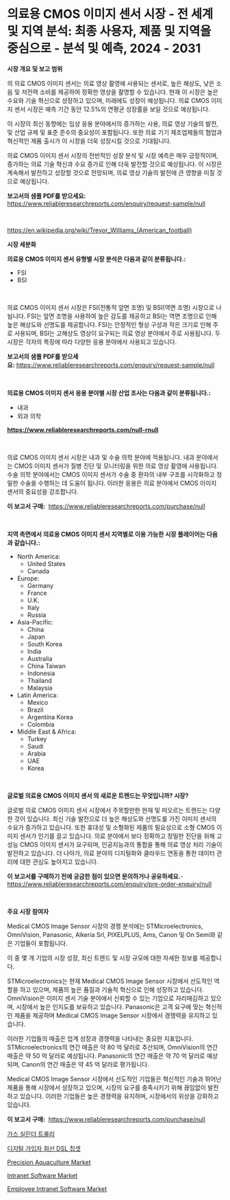 <p><h1>의료용 CMOS 이미지 센서 시장 - 전 세계 및 지역 분석: 최종 사용자, 제품 및 지역을 중심으로 - 분석 및 예측, 2024 - 2031</h1></p><p><strong>시장 개요 및 보고 범위</strong></p>
<p><p>의 의료 CMOS 이미지 센서는 의료 영상 촬영에 사용되는 센서로, 높은 해상도, 낮은 소음 및 저전력 소비를 제공하여 정확한 영상을 촬영할 수 있습니다. 현재 이 시장은 높은 수요와 기술 혁신으로 성장하고 있으며, 미래에도 성장이 예상됩니다. 의료 CMOS 이미지 센서 시장은 예측 기간 동안 12.5%의 연평균 성장률을 보일 것으로 예상됩니다.</p><p>이 시장의 최신 동향에는 임상 응용 분야에서의 증가하는 사용, 의료 영상 기술의 발전, 및 산업 규제 및 표준 준수의 중요성이 포함됩니다. 또한 의료 기기 제조업체들의 협업과 혁신적인 제품 출시가 이 시장을 더욱 성장시킬 것으로 기대됩니다.</p><p>의료 CMOS 이미지 센서 시장의 전반적인 성장 분석 및 시장 예측은 매우 긍정적이며, 증가하는 의료 기술 혁신과 수요 증가로 인해 더욱 발전할 것으로 예상됩니다. 이 시장은 계속해서 발전하고 성장할 것으로 전망되며, 의료 영상 기술의 발전에 큰 영향을 미칠 것으로 예상됩니다.</p></p>
<p><strong>보고서의 샘플 PDF를 받으세요:</strong> <a href="https://www.reliableresearchreports.com/enquiry/request-sample/null">https://www.reliableresearchreports.com/enquiry/request-sample/null</a></p>
<p>&nbsp;</p>
<p><a href="https://en.wikipedia.org/wiki/Trevor_Williams_(American_football)">https://en.wikipedia.org/wiki/Trevor_Williams_(American_football)</a></p>
<p><strong>시장 세분화</strong></p>
<p><strong>의료용 CMOS 이미지 센서 유형별 시장 분석은 다음과 같이 분류됩니다.:</strong></p>
<p><ul><li>FSI</li><li>BSI</li></ul></p>
<p>&nbsp;</p>
<p><p>의료 CMOS 이미지 센서 시장은 FSI(전통적 앞면 조명) 및 BSI(역면 조명) 시장으로 나뉩니다. FSI는 앞면 조명을 사용하여 높은 감도를 제공하고 BSI는 역면 조명으로 인해 높은 해상도와 선명도를 제공합니다. FSI는 안정적인 형상 구성과 작은 크기로 인해 주로 사용되며, BSI는 고해상도 영상이 요구되는 의료 영상 분야에서 주로 사용됩니다. 두 시장은 각자의 특징에 따라 다양한 응용 분야에서 사용되고 있습니다.</p></p>
<p><strong>보고서의 샘플 PDF를 받으세요:</strong>&nbsp;<a href="https://www.reliableresearchreports.com/enquiry/request-sample/null">https://www.reliableresearchreports.com/enquiry/request-sample/null</a></p>
<p>&nbsp;</p>
<p><strong> 의료용 CMOS 이미지 센서 응용 분야별 시장 산업 조사는 다음과 같이 분류됩니다.:</strong></p>
<p><ul><li>내과</li><li>외과 의학</li></ul></p>
<p><strong><a href="https://www.reliableresearchreports.com/null-rnull">https://www.reliableresearchreports.com/null-rnull</a></strong></p>
<p>&nbsp;</p>
<p><p>의료 CMOS 이미지 센서 시장은 내과 및 수술 의학 분야에 적용됩니다. 내과 분야에서는 CMOS 이미지 센서가 질병 진단 및 모니터링을 위한 의료 영상 촬영에 사용됩니다. 수술 의학 분야에서는 CMOS 이미지 센서가 수술 중 환자의 내부 구조를 시각화하고 정밀한 수술을 수행하는 데 도움이 됩니다. 이러한 응용은 의료 분야에서 CMOS 이미지 센서의 중요성을 강조합니다.</p></p>
<p><strong>이 보고서 구매:</strong>&nbsp; <a href="https://www.reliableresearchreports.com/purchase/null">https://www.reliableresearchreports.com/purchase/null</a></p>
<p>&nbsp;</p>
<p><strong>지역 측면에서 의료용 CMOS 이미지 센서 지역별로 이용 가능한 시장 플레이어는 다음과 같습니다.:</strong></p>
<p><ul>
    <li>
        North America:
        <ul>
            <li>United States</li>
            <li>Canada</li>
        </ul>
    </li>
    <li>
        Europe:
        <ul>
            <li>Germany</li>
            <li>France</li>
            <li>U.K.</li>
            <li>Italy</li>
            <li>Russia</li>
        </ul>
    </li>
    <li>
        Asia-Pacific:
        <ul>
            <li>China</li>
            <li>Japan</li>
            <li>South Korea</li>
            <li>India</li>
            <li>Australia</li>
            <li>China Taiwan</li>
            <li>Indonesia</li>
            <li>Thailand</li>
            <li>Malaysia</li>
        </ul>
    </li>
    <li>
        Latin America:
        <ul>
            <li>Mexico</li>
            <li>Brazil</li>
            <li>Argentina Korea</li>
            <li>Colombia</li>
        </ul>
    </li>
    <li>
        Middle East & Africa:
        <ul>
            <li>Turkey</li>
            <li>Saudi</li>
            <li>Arabia</li>
            <li>UAE</li>
            <li>Korea</li>
        </ul>
    </li>
    </ul></p>
<p>&nbsp;</p>
<p><strong>글로벌 의료용 CMOS 이미지 센서 의 새로운 트렌드는 무엇입니까? 시장?</strong></p>
<p><p>글로벌 의료 CMOS 이미지 센서 시장에서 주목할만한 현재 및 떠오르는 트렌드는 다양한 것이 있습니다. 최신 기술 발전으로 더 높은 해상도와 선명도를 가진 이미지 센서의 수요가 증가하고 있습니다. 또한 휴대성 및 소형화된 제품의 필요성으로 소형 CMOS 이미지 센서가 인기를 끌고 있습니다. 의료 분야에서 보다 정확하고 정밀한 진단을 위해 고성능 CMOS 이미지 센서가 요구되며, 인공지능과의 통합을 통해 의료 영상 처리 기술이 발전하고 있습니다. 더 나아가, 의료 분야의 디지털화와 클라우드 연동을 통한 데이터 관리에 대한 관심도 높아지고 있습니다.</p></p>
<p><strong>이 보고서를 구매하기 전에 궁금한 점이 있으면 문의하거나 공유하세요.</strong>- <a href="https://www.reliableresearchreports.com/enquiry/pre-order-enquiry/null">https://www.reliableresearchreports.com/enquiry/pre-order-enquiry/null</a></p>
<p>&nbsp;</p>
<p><strong>주요 시장 참여자</strong></p>
<p><p>Medical CMOS Image Sensor 시장의 경쟁 분석에는 STMicroelectronics, OmniVision, Panasonic, Alkeria Srl, PIXELPLUS, Ams, Canon 및 On Semi와 같은 기업들이 포함됩니다. </p><p>이 중 몇 개 기업의 시장 성장, 최신 트렌드 및 시장 규모에 대한 자세한 정보를 제공합니다. </p><p>STMicroelectronics는 현재 Medical CMOS Image Sensor 시장에서 선도적인 역할을 하고 있으며, 제품의 높은 품질과 기술적 혁신으로 인해 성장하고 있습니다. OmniVision은 이미지 센서 기술 분야에서 신뢰할 수 있는 기업으로 자리매김하고 있으며, 시장에서 높은 인지도를 보유하고 있습니다. Panasonic은 고객 요구에 맞는 혁신적인 제품을 제공하며 Medical CMOS Image Sensor 시장에서 경쟁력을 유지하고 있습니다. </p><p>이러한 기업들의 매출은 업계 성장과 경쟁력을 나타내는 중요한 지표입니다. STMicroelectronics의 연간 매출은 약 80 억 달러로 추산되며, OmniVision의 연간 매출은 약 50 억 달러로 예상됩니다. Panasonic의 연간 매출은 약 70 억 달러로 예상되며, Canon의 연간 매출은 약 45 억 달러로 평가됩니다. </p><p>Medical CMOS Image Sensor 시장에서 선도적인 기업들은 혁신적인 기술과 뛰어난 제품을 통해 시장에서 성장하고 있으며, 시장의 요구를 충족시키기 위해 끊임없이 발전하고 있습니다. 이러한 기업들은 높은 경쟁력을 유지하며, 시장에서의 위상을 강화하고 있습니다.</p></p>
<p><strong>이 보고서 구매:</strong>&nbsp;&nbsp;<a href="https://www.reliableresearchreports.com/purchase/null">https://www.reliableresearchreports.com/purchase/null</a></p>
<p><p><a href="https://medium.com/@cierrahayes645/%EA%B0%80%EC%8A%A4-%EC%8B%A4%EB%A6%B0%EB%8D%94-%ED%8A%B8%EB%A1%A4%EB%A6%AC-%EC%8B%9C%EC%9E%A5-%EC%97%AD%ED%95%99-%EB%B0%8F-%EC%84%B1%EC%9E%A5-%EB%8F%99%EB%A0%A5%EC%9D%84-%EB%B6%84%EC%84%9D%ED%95%98%EA%B3%A0-2024%EB%85%84%EB%B6%80%ED%84%B0-2031%EB%85%84%EA%B9%8C%EC%A7%80-%EC%98%88%EC%B8%A1%ED%95%A9%EB%8B%88%EB%8B%A4-df97f20eefe0">가스 실린더 트롤리</a></p><p><a href="https://github.com/sougarounis/Market-Research-Report-List-4/blob/main/4782721122845.md">디지털 가입자 회선 DSL 칩셋</a></p><p><a href="https://github.com/amapolalg/Market-Research-Report-List-1/blob/main/precision-aquaculture-market.md">Precision Aquaculture Market</a></p><p><a href="https://issuu.com/reportprime-2/docs/intranet-software-market-size-2030.pptx">Intranet Software Market</a></p><p><a href="https://issuu.com/reportprime-2/docs/employee-intranet-software-market-size-2030.pptx">Employee Intranet Software Market</a></p></p>
